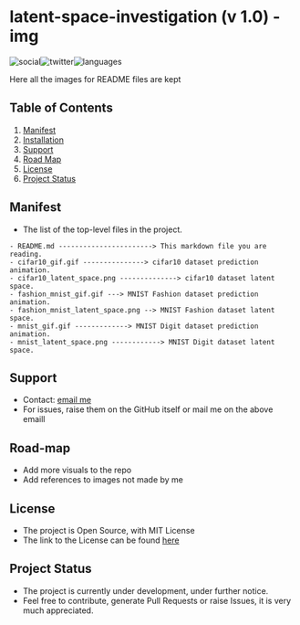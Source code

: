 # latent-space-investigation (v 1.0) - img

 ![social](https://img.shields.io/github/followers/VMrGamer?style=social)![twitter](https://img.shields.io/twitter/follow/VedantPat?style=social)![languages](https://img.shields.io/github/languages/count/VMrGamer/latent-space-investigation)

 Here all the images for README files are kept


## Table of Contents

1. [Manifest](#manifest)
2. [Installation](#installation)
3. [Support](#support)
4. [Road Map](#road-map)
5. [License](#license)
6. [Project Status](#project-status)


## Manifest

- The list of the top-level files in the project.

```
- README.md -----------------------> This markdown file you are reading.
- cifar10_gif.gif ---------------> cifar10 dataset prediction animation.
- cifar10_latent_space.png --------------> cifar10 dataset latent space.
- fashion_mnist_gif.gif ---> MNIST Fashion dataset prediction animation.
- fashion_mnist_latent_space.png --> MNIST Fashion dataset latent space.
- mnist_gif.gif -------------> MNIST Digit dataset prediction animation.
- mnist_latent_space.png ------------> MNIST Digit dataset latent space.
```


## Support

- Contact: [email me](v.mr.gamer@gmail.com)
- For issues, raise them on the GitHub itself or mail me on the above emaill


## Road-map

- Add more visuals to the repo
- Add references to images not made by me


## License

- The project is Open Source, with MIT License
- The link to the License can be found [here](https://github.com/VMrGamer/latent-space-investigation/blob/main/LICENSE)


## Project Status

- The project is currently under development, under further notice.
- Feel free to contribute, generate Pull Requests or raise Issues, it is very much appreciated.